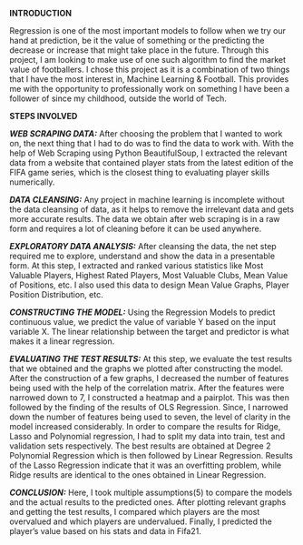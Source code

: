 **INTRODUCTION**

Regression is one of the most important models to follow when we try our hand at prediction, be it the value of something or the predicting the decrease or increase that might take place in the future. Through this project, I am looking to make use of one such algorithm to find the market value of footballers.
I chose this project as it is a combination of two things that I have the most interest in, Machine Learning & Football. This provides me with the opportunity to professionally work on something I have been a follower of since my childhood, outside the world of Tech.


**STEPS INVOLVED**

_**WEB SCRAPING DATA:**_
After choosing the problem that I wanted to work on, the next thing that I had to do was to find the data to work with. With the help of Web Scraping using Python BeautifulSoup, I extracted the relevant data from a website that contained player stats from the latest edition of the FIFA game series, which is the closest thing to evaluating player skills numerically.


_**DATA CLEANSING:**_
Any project in machine learning is incomplete without the data cleansing of data, as it helps to remove the irrelevant data and gets more accurate results. The data we obtain after web scraping is in a raw form and requires a lot of cleaning before it can be used anywhere.


_**EXPLORATORY DATA ANALYSIS:**_
After cleansing the data, the net step required me to explore, understand and show the data in a presentable form. At this step, I extracted and ranked various statistics like Most Valuable Players, Highest Rated Players, Most Valuable Clubs, Mean Value of Positions, etc. I also used this data to design Mean Value Graphs, Player Position Distribution, etc.


_**CONSTRUCTING THE MODEL:**_
Using the Regression Models to predict continuous value, we predict the value of variable Y based on the input variable X. The linear relationship between the target and predictor is what makes it a linear regression.


_**EVALUATING THE TEST RESULTS:**_
At this step, we evaluate the test results that we obtained and the graphs we plotted after constructing the model. After the construction of a few graphs, I decreased the number of features being used with the help of the correlation matrix. After the features were narrowed down to 7, I constructed a heatmap and a pairplot. This was then followed by the finding of the results of OLS Regression. Since, I narrowed down the number of features being used to seven, the level of clarity in the model increased considerably.
In order to compare the results for Ridge, Lasso and Polynomial regression, I had to split my data into train, test and validation sets respectively. The best results are obtained at Degree 2 Polynomial Regression which is then followed by Linear Regression. Results of the Lasso Regression indicate that it was an overfitting problem, while Ridge results are identical to the ones obtained in Linear Regression.


_**CONCLUSION:**_
Here, I took multiple assumptions(5) to compare the models and the actual results to the predicted ones. After plotting relevant graphs and getting the test results, I compared which players are the most overvalued and which players are undervalued. Finally, I predicted the player’s value based on his stats and data in Fifa21.


